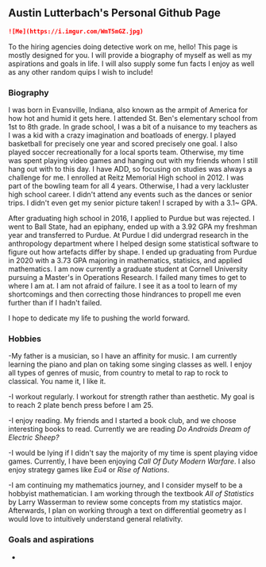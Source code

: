 ## Austin Lutterbach's Personal Github Page
```markdown
![Me](https://i.imgur.com/WmT5mGZ.jpg)
```

To the hiring agencies doing detective work on me, hello! This page is mostly designed for you. I will provide a biography of myself as well as my aspirations and goals in life. I will also supply some fun facts I enjoy as well as any other random quips I wish to include!

### Biography
I was born in Evansville, Indiana, also known as the armpit of America for how hot and humid it gets here. I attended St. Ben's elementary school from 1st to 8th grade. In grade school, I was a bit of a nuisance to my teachers as I was a kid with a crazy imagination and boatloads of energy. I played basketball for precisely one year and scored precisely one goal. I also played soccer recreationally for a local sports team. Otherwise, my time was spent playing video games and hanging out with my friends whom I still hang out with to this day. I have ADD, so focusing on studies was always a challenge for me. I enrolled at Reitz Memorial High school in 2012. I was part of the bowling team for all 4 years. Otherwise, I had a very lackluster high school career. I didn't attend any events such as the dances or senior trips. I didn't even get my senior picture taken! I scraped by with a 3.1~ GPA. 

After graduating high school in 2016, I applied to Purdue but was rejected. I went to Ball State, had an epiphany, ended up with a 3.92 GPA my freshman year and transferred to Purdue. At Purdue I did undergrad research in the anthropology department where I helped design some statistical software to figure out how artefacts differ by shape. I ended up graduating from Purdue in 2020 with a 3.73 GPA majoring in mathematics, statisics, and applied mathematics. I am now currently a graduate student at Cornell University pursuing a Master's in Operations Research. I failed many times to get to where I am at. I am not afraid of failure. I see it as a tool to learn of my shortcomings and then correcting those hindrances to propell me even further than if I hadn't failed.

I hope to dedicate my life to pushing the world forward.

### Hobbies
-My father is a musician, so I have an affinity for music. I am currently learning the piano and plan on taking some singing classes as well. I enjoy all types of genres of music, from country to metal to rap to rock to classical. You name it, I like it.

-I workout regularly. I workout for strength rather than aesthetic. My goal is to reach 2 plate bench press before I am 25.

-I enjoy reading. My friends and I started a book club, and we choose interesting books to read. Currently we are reading *Do Androids Dream of Electric Sheep?*

-I would be lying if I didn't say the majority of my time is spent playing vidoe games. Currently, I have been enjoying *Call Of Duty Modern Warfare*. I also enjoy strategy games like *Eu4* or *Rise of Nations*.

-I am continuing my mathematics journey, and I consider myself to be a hobbyist mathematician. I am working through the textbook *All of Statistics* by Larry Wasserman to review some concepts from my statistics major. Afterwards, I plan on working through a text on differential geometry as I would love to intuitively understand general relativity. 


### Goals and aspirations
-
